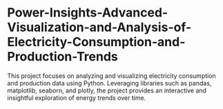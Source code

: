 # Power-Insights-Advanced-Visualization-and-Analysis-of-Electricity-Consumption-and-Production-Trends
This project focuses on analyzing and visualizing electricity consumption and production data using Python. Leveraging libraries such as pandas, matplotlib, seaborn, and plotly, the project provides an interactive and insightful exploration of energy trends over time. 
